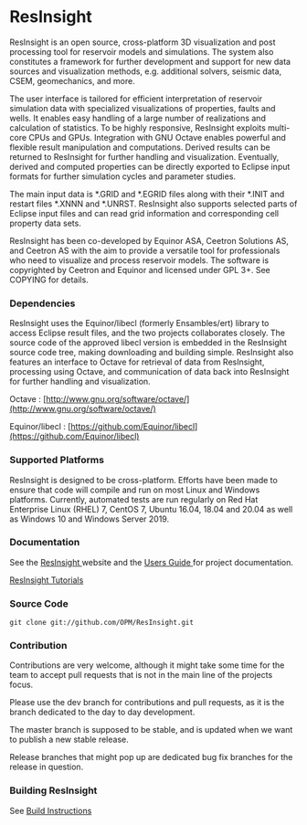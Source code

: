 # ResInsight

ResInsight is an open source, cross-platform 3D visualization and post processing tool for reservoir models and simulations. The system also constitutes a framework for further development and support for new data sources and visualization methods, e.g. additional solvers, seismic data, CSEM, geomechanics, and more. 

The user interface is tailored for efficient interpretation of reservoir simulation data with specialized visualizations of properties, faults and wells. It enables easy handling of a large number of realizations and calculation of statistics. To be highly responsive, ResInsight exploits multi-core CPUs and GPUs. Integration with GNU Octave enables powerful and flexible result manipulation and computations. Derived results can be returned to ResInsight for further handling and visualization. Eventually, derived and computed properties can be directly exported to Eclipse input formats for further simulation cycles and parameter studies.

The main input data is *.GRID and *.EGRID files along with their *.INIT and restart files *.XNNN and *.UNRST. ResInsight also supports selected parts of Eclipse input files and can read grid information and corresponding cell property data sets.

ResInsight has been co-developed by Equinor ASA, Ceetron Solutions AS, and Ceetron AS with the aim to provide a versatile tool for professionals who need to visualize and process reservoir models. The software is copyrighted by Ceetron and Equinor and licensed under GPL 3+. See COPYING for details.

### Dependencies
ResInsight uses the Equinor/libecl (formerly Ensambles/ert) library to access Eclipse result files, and the two projects collaborates closely. The source code of the approved libecl version is embedded in the ResInsight source code tree, making downloading and building simple.
ResInsight also features an interface to Octave for retrieval of data from ResInsight, processing using Octave, and communication of data back into ResInsight for further handling and visualization.

Octave : [http://www.gnu.org/software/octave/](http://www.gnu.org/software/octave/)

Equinor/libecl : [https://github.com/Equinor/libecl](https://github.com/Equinor/libecl)

### Supported Platforms
ResInsight is designed to be cross-platform. Efforts have been made to ensure that code will compile and run on most Linux and Windows platforms. Currently, automated tests are run regularly on Red Hat Enterprise Linux (RHEL) 7, CentOS 7, Ubuntu 16.04, 18.04 and 20.04 as well as Windows 10 and Windows Server 2019.

### Documentation

See the [ ResInsight ](http://resinsight.org/) website and the [ Users Guide ](http://resinsight.org/docs/home/) for project documentation.

[ ResInsight Tutorials](https://github.com/CeetronSolutions/resinsight-tutorials)

### Source Code

    git clone git://github.com/OPM/ResInsight.git

### Contribution
Contributions are very welcome, although it might take some time for the team to accept pull requests that is not in the main line of the projects focus. 

Please use the dev branch for contributions and pull requests, as it is the branch dedicated to the day to day development. 

The master branch is supposed to be stable, and is updated when we want to publish a new stable release.

Release branches that might pop up are dedicated bug fix branches for the release in question.

### Building ResInsight

See [ Build Instructions ](https://resinsight.org/getting-started/download-and-install/buildinstructions/)
